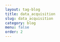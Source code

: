 ```yaml
---
layout: tag-blog
title: data_acquisition
slug: data_acquisition
category: blog
menu: false
order: 2
---
```

